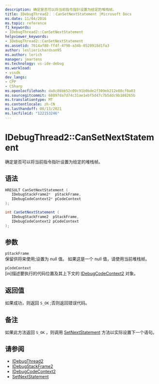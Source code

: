 ```yaml
---
description: 确定是否可以将当前指令指针设置为给定的堆栈帧。
title: IDebugThread2：：CanSetNextStatement |Microsoft Docs
ms.date: 11/04/2016
ms.topic: reference
f1_keywords:
- IDebugThread2::CanSetNextStatement
helpviewer_keywords:
- IDebugThread2::CanSetNextStatement
ms.assetid: 7014af80-ff4f-4790-a34b-0528918d1fa3
author: leslierichardson95
ms.author: lerich
manager: jmartens
ms.technology: vs-ide-debug
ms.workload:
- vssdk
dev_langs:
- CPP
- CSharp
ms.openlocfilehash: da8c86bb52c09c91b0bde2f309eb212e88cf0a03
ms.sourcegitcommit: 68897da7d74c31ae1ebf5d47c7b5ddc9b108265b
ms.translationtype: MT
ms.contentlocale: zh-CN
ms.lasthandoff: 08/13/2021
ms.locfileid: "122153246"
---
```

# <a name="idebugthread2cansetnextstatement"></a>IDebugThread2::CanSetNextStatement
确定是否可以将当前指令指针设置为给定的堆栈帧。

## <a name="syntax"></a>语法

```cpp
HRESULT CanSetNextStatement ( 
   IDebugStackFrame2*  pStackFrame,
   IDebugCodeContext2* pCodeContext
);
```

```csharp
int CanSetNextStatement ( 
   IDebugStackFrame2  pStackFrame,
   IDebugCodeContext2 pCodeContext
);
```

## <a name="parameters"></a>参数
`pStackFrame`\
保留供将来使用;设置为 null 值。 如果这是一个 null 值，请使用当前堆栈帧。

`pCodeContext`\
[in]描述要执行的代码位置及其上下文的 [IDebugCodeContext2](../../../extensibility/debugger/reference/idebugcodecontext2.md) 对象。

## <a name="return-value"></a>返回值
 如果成功，则返回 `S_OK` ;否则返回错误代码。

## <a name="remarks"></a>备注
 如果此方法返回 `S_OK` ，则调用 [SetNextStatement](../../../extensibility/debugger/reference/idebugthread2-setnextstatement.md) 方法以实际设置下一个语句。

## <a name="see-also"></a>请参阅
- [IDebugThread2](../../../extensibility/debugger/reference/idebugthread2.md)
- [IDebugStackFrame2](../../../extensibility/debugger/reference/idebugstackframe2.md)
- [IDebugCodeContext2](../../../extensibility/debugger/reference/idebugcodecontext2.md)
- [SetNextStatement](../../../extensibility/debugger/reference/idebugthread2-setnextstatement.md)

